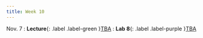 ```yaml
---
title: Week 10
---
```


Nov. 7
: **Lecture**{: .label .label-green }[TBA]()
: **Lab 8**{: .label .label-purple }[TBA]()
